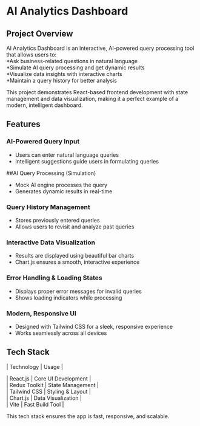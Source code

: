 #  AI Analytics Dashboard  

##  Project Overview  
AI Analytics Dashboard is an interactive, AI-powered query processing tool that allows users to:  
*Ask business-related questions in natural language  
*Simulate AI query processing and get dynamic results  
*Visualize data insights with interactive charts  
*Maintain a query history for better analysis  

This project demonstrates React-based frontend development with state management and data visualization, making it a perfect example of a modern, intelligent dashboard.  



##  Features  
###  AI-Powered Query Input
- Users can enter natural language queries  
- Intelligent suggestions guide users in formulating queries  

##AI Query Processing (Simulation)  
- Mock AI engine processes the query  
- Generates dynamic results in real-time  

###  Query History Management  
- Stores previously entered queries  
- Allows users to revisit and analyze past queries  

### Interactive Data Visualization  
- Results are displayed using beautiful bar charts  
- Chart.js ensures a smooth, interactive experience  

###  Error Handling & Loading States
- Displays proper error messages for invalid queries  
- Shows loading indicators while processing  

###  Modern, Responsive UI  
- Designed with Tailwind CSS for a sleek, responsive experience  
- Works seamlessly across all devices  


##  Tech Stack  

| Technology  | Usage |  

| React.js  | Core UI Development  |  
| Redux Toolkit | State Management  |  
| Tailwind CSS  | Styling & Layout  |  
| Chart.js  | Data Visualization  |  
| Vite  | Fast Build Tool  |  

This tech stack ensures the app is fast, responsive, and scalable.  
  
